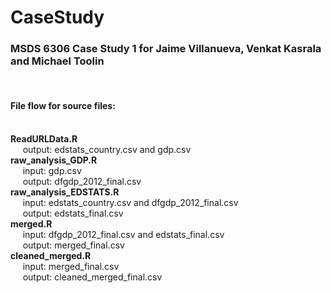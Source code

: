 # CaseStudy
### MSDS 6306 Case Study 1 for Jaime Villanueva, Venkat Kasrala and Michael Toolin
<br>

#### File flow for source files: <br> <br>
__ReadURLData.R__ <br>
&nbsp;&nbsp;&nbsp;&nbsp;&nbsp;output: edstats_country.csv and gdp.csv <br>
__raw_analysis_GDP.R__ <br>
&nbsp;&nbsp;&nbsp;&nbsp;&nbsp;input: gdp.csv <br>
&nbsp;&nbsp;&nbsp;&nbsp;&nbsp;output: dfgdp_2012_final.csv <br>
__raw_analysis_EDSTATS.R__ <br>
&nbsp;&nbsp;&nbsp;&nbsp;&nbsp;input: edstats_country.csv and dfgdp_2012_final.csv <br> 
&nbsp;&nbsp;&nbsp;&nbsp;&nbsp;output: edstats_final.csv <br>
__merged.R__ <br>
&nbsp;&nbsp;&nbsp;&nbsp;&nbsp;input: dfgdp_2012_final.csv and edstats_final.csv <br>
&nbsp;&nbsp;&nbsp;&nbsp;&nbsp;output: merged_final.csv <br>
__cleaned_merged.R__ <br>
&nbsp;&nbsp;&nbsp;&nbsp;&nbsp;input: merged_final.csv <br>
&nbsp;&nbsp;&nbsp;&nbsp;&nbsp;output: cleaned_merged_final.csv <br>
